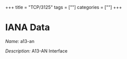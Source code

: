 +++
title = "TCP/3125"
tags = [""]
categories = [""]
+++

# IANA Data

_Name:_ a13-an

_Description:_ A13-AN Interface

